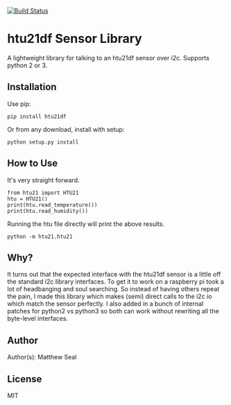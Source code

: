 [![Build Status](https://travis-ci.org/MSeal/htu21df_sensor.svg?branch=master)](https://travis-ci.org/MSeal/htu21df_sensor)

# htu21df Sensor Library
A lightweight library for talking to an htu21df sensor over i2c. Supports python 2 or 3.

## Installation
Use pip:

	pip install htu21df

Or from any download, install with setup:

    python setup.py install

## How to Use
It's very straight forward.

	from htu21 import HTU21
    htu = HTU21()
    print(htu.read_temperature())
    print(htu.read_humidity())

Running the htu file directly will print the above results.

	python -m htu21.htu21

## Why?
It turns out that the expected interface with the htu21df sensor is a little off the standard i2c library interfaces. To get it to work on a raspberry pi took a lot of headbanging and soul searching. So instead of having others repeat the pain, I made this library which makes (semi) direct calls to the i2c io which match the sensor perfectly. I also added in a bunch of internal patches for python2 vs python3 so both can work without rewriting all the byte-level interfaces.

## Author
Author(s): Matthew Seal

## License
MIT
